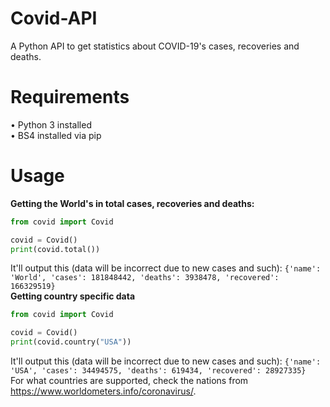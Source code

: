 # Covid-API
A Python API to get statistics about COVID-19's cases, recoveries and deaths.
# Requirements
• Python 3 installed</br >
• BS4 installed via pip
# Usage
**Getting the World's in total cases, recoveries and deaths:**
```python
from covid import Covid

covid = Covid()
print(covid.total())
```
It'll output this (data will be incorrect due to new cases and such):
```{'name': 'World', 'cases': 181848442, 'deaths': 3938478, 'recovered': 166329519}```
</br >
**Getting country specific data**
```python
from covid import Covid

covid = Covid()
print(covid.country("USA"))
```
It'll output this (data will be incorrect due to new cases and such):
```{'name': 'USA', 'cases': 34494575, 'deaths': 619434, 'recovered': 28927335}```
</br >
For what countries are supported, check the nations from https://www.worldometers.info/coronavirus/.


